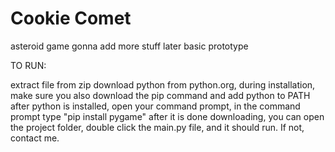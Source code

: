 # Cookie Comet

asteroid game
gonna add more stuff later
basic prototype


TO RUN:

extract file from zip
download python from python.org, during installation, make sure you also download the pip command and add python to PATH
after python is installed, open your command prompt, in the command prompt type "pip install pygame" after it is done downloading, you can open the project folder, double click the main.py file, and it should run. If not, contact me.
